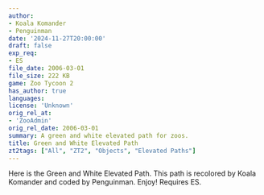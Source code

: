```yaml
---
author:
- Koala Komander
- Penguinman
date: '2024-11-27T20:00:00'
draft: false
exp_req:
- ES
file_date: 2006-03-01
file_size: 222 KB
game: Zoo Tycoon 2
has_author: true
languages:
license: 'Unknown'
orig_rel_at:
- 'ZooAdmin'
orig_rel_date: 2006-03-01
summary: A green and white elevated path for zoos.
title: Green and White Elevated Path
zt2tags: ["All", "ZT2", "Objects", "Elevated Paths"]
---
```

Here is the Green and White Elevated Path. This path is recolored by Koala Komander and coded by Penguinman. Enjoy! Requires ES.
